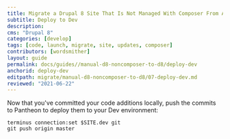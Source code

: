 ```yaml
---
title: Migrate a Drupal 8 Site That Is Not Managed With Composer From Another Platform
subtitle: Deploy to Dev
description: 
cms: "Drupal 8"
categories: [develop]
tags: [code, launch, migrate, site, updates, composer]
contributors: [wordsmither]
layout: guide
permalink: docs/guides//manual-d8-noncomposer-to-d8/deploy-dev
anchorid: deploy-dev
editpath: migrate/manual-d8-noncomposer-to-d8/07-deploy-dev.md
reviewed: "2021-06-22"
---
```


Now that you've committed your code additions locally, push the commits to Pantheon to deploy them to your Dev environment:

```bash{promptUser: user}
terminus connection:set $SITE.dev git
git push origin master
```
